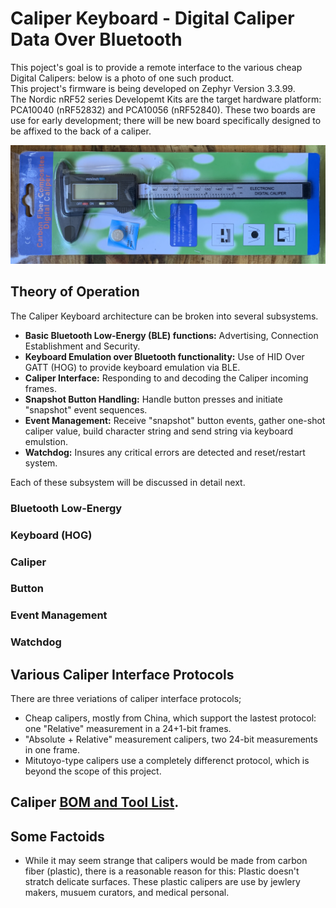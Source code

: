 # Caliper Keyboard - Digital Caliper Data Over Bluetooth

This poject's goal is to provide a remote interface to the various cheap Digital Calipers: below is a photo of one such product.  
This project's firmware is being developed on Zephyr Version 3.3.99.  
The Nordic nRF52 series Developemt Kits are the target hardware platform: PCA10040 (nRF52832) and PCA10056 (nRF52840).
These two boards are use for early development; there will be new board specifically designed to be affixed to the back of a caliper.

![here](https://github.com/foldedtoad/caliper_keyboard/blob/master/images/caliper_product_package.jpg)

## Theory of Operation
The Caliper Keyboard architecture can be broken into several subsystems.
* **Basic Bluetooth Low-Energy (BLE) functions:** Advertising, Connection Establishment and Security.
* **Keyboard Emulation over Bluetooth functionality:** Use of HID Over GATT (HOG) to provide keyboard emulation via BLE.
* **Caliper Interface:** Responding to and decoding the Caliper incoming frames.
* **Snapshot Button Handling:** Handle button presses and initiate "snapshot" event sequences.
* **Event Management:** Receive "snapshot" button events, gather one-shot caliper value, build character string and send string via keyboard emulstion.
* **Watchdog:** Insures any critical errors are detected and reset/restart system.

Each of these subsystem will be discussed in detail next.

### Bluetooth Low-Energy

### Keyboard (HOG)

### Caliper

### Button

### Event Management

### Watchdog 



## Various Caliper Interface Protocols
There are three veriations of caliper interface protocols;
* Cheap calipers, mostly from China, which support the lastest protocol: one "Relative" measurement in a 24+1-bit frames.
* "Absolute + Relative" measurement calipers, two 24-bit measurements in one frame. 
* Mitutoyo-type calipers use a completely differenct protocol, which is beyond the scope of this project.

## Caliper [BOM and Tool List](../master/CALIPER_BOM_TOOLS.md).

## Some Factoids

* While it may seem strange that calipers would be made from carbon fiber (plastic), there is a reasonable reason for this: Plastic doesn't stratch delicate surfaces. These plastic calipers are use by jewlery makers, musuem curators, and medical personal.
